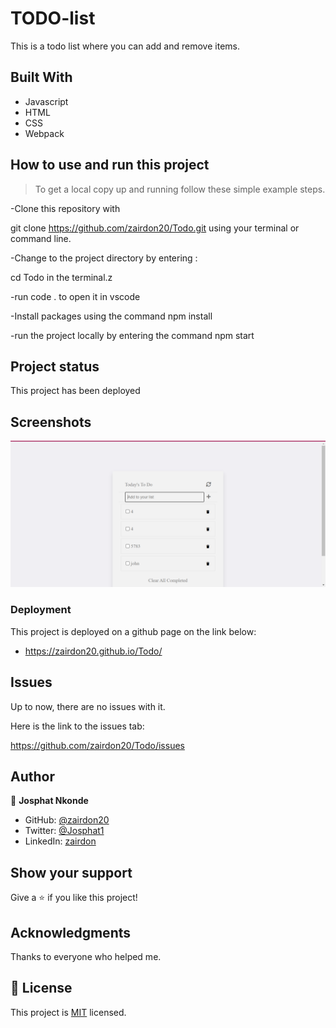 
# TODO-list

This is a todo list where you can add and remove items.

## Built With

- Javascript
- HTML
- CSS
- Webpack

## How to use and run this project

>To get a local copy up and running follow these simple example steps.

-Clone this repository with

git clone https://github.com/zairdon20/Todo.git using your terminal or command line.

-Change to the project directory by entering :

cd Todo in the terminal.z  

-run code . to open it in vscode

-Install packages using the command npm install

-run the project locally by entering the command npm start 


## Project status

This project has been deployed

## Screenshots

![screenshot](Screenshottt.png)


### Deployment

This project is deployed on a github page on the link below:

- https://zairdon20.github.io/Todo/

## Issues
Up to now, there are no issues with it.

Here is the link to the issues tab:

https://github.com/zairdon20/Todo/issues

## Author

👤 **Josphat Nkonde**

- GitHub: [@zairdon20](https://github.com/zairdon20)
- Twitter: [@Josphat1](https://twitter.com/Josphat1/)
- LinkedIn: [zairdon](https://www.linkedin.com/in/zairdon/)

## Show your support

Give a :star:️ if you like this project!

## Acknowledgments

Thanks to everyone who helped me.

## 📝 License

This project is [MIT](./MIT.md) licensed.
